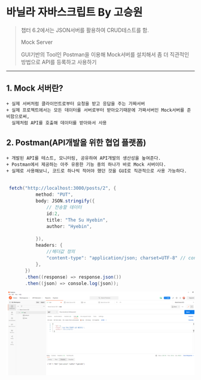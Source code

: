# 바닐라 자바스크립트 By 고승원

> 챕터 6.2에서는 JSON서버를 활용하여 CRUD테스트를 함.
> 
> Mock Server
>
> GUI기반의 Tool인 Postman을 이용해 Mock서버를 설치해서 좀 더 직관적인 방법으로 API를 등록하고 사용하기
-----

##  1. Mock 서버란?
    + 실제 서버처럼 클라이언트로부터 요청을 받고 응답을 주는 가짜서버
    + 실제 프로젝트에서는 모든 데이터를 서버로부터 받아오기때문에 가짜서버인 Mock서버를 준비함으로써, 
      실제처럼 API를 호출해 데이터를 받아와서 사용
    
##  2. Postman(API개발을 위한 협업 플랫폼)
    + 개발된 API를 테스트, 모니터링, 공유하여 API개발의 생산성을 높여준다.
    + Postman에서 제공하는 아주 유용한 기능 중의 하나가 바로 Mock 서버이다.
    + 실제로 사용해보니, 코드로 하나씩 적어야 했던 것을 GUI로 직관적으로 사용 가능하다. 
    
 ~~~Java Script
 
  fetch("http://localhost:3000/posts/2", {
            method: "PUT",
            body: JSON.stringify({
                // 전송할 데이터
                id:2,
                title: "The Su Hyebin",
                author: "Hyebin",

            }),
            headers: { 
                //헤더값 정의
                "content-type": "application/json; charset=UTF-8" // content-type 정의
            },           
        })
        .then((response) => response.json())
        .then((json) => console.log(json));
~~~

![postman에서 GET하는 과정](./images/postman.png)
    
